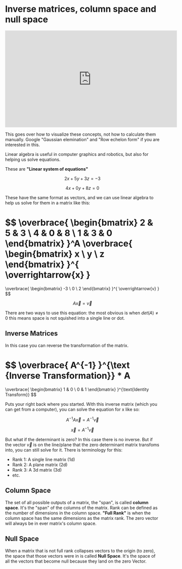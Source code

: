 # Inverse matrices, column space and null space
<iframe width="560" height="315" src="https://www.youtube.com/embed/uQhTuRlWMxw" frameborder="0" allow="accelerometer; autoplay; clipboard-write; encrypted-media; gyroscope; picture-in-picture" allowfullscreen></iframe>

This goes over how to visualize these concepts, not how to calculate them manually. Google "Gaussian elemination" and "Row echelon form" if you are interested in this.

Linear algebra is useful in computer graphics and robotics, but also for helping us solve equations. 

These are **"Linear system of equations"**

$$
2x+5y+3z=-3
$$

$$
4x+0y+8z=0
$$

These have the same format as vectors, and we can use linear algebra to help us solve for them in a matrix like this:

$$
\overbrace{
    \begin{bmatrix}
        2 & 5 & 3 \\
        4 & 0 & 8 \\
        1 & 3 & 0
    \end{bmatrix}
}^A
\overbrace{
    \begin{bmatrix}
        x  \\
        y \\
        z
    \end{bmatrix}
}^{ \overrightarrow{x} }
= 
\overbrace{
    \begin{bmatrix}
        -3 \\
        0 \\
        2
    \end{bmatrix}
}^{ \overrightarrow{v} }
$$

$$
A \overrightarrow{x} = \overrightarrow{v}
$$

There are two ways to use this equation: the most obvious is when $det(A) \not = 0$ this means space is not squished into a single line or dot.


## Inverse Matrices
In this case you can reverse the transformation of the matrix. 

$$
\overbrace{
    A^{-1} 
}^{\text {Inverse Transformation}} 
*
A
=
\overbrace{
    \begin{bmatrix}
       1 & 0  \\
        0 & 1
    \end{bmatrix}
}^{\text{Identity Transform}}
$$

Puts your right back where you started. With this inverse matrix (which you can get from a computer), you can solve the equation for x like so:

$$
A^{-1} A \overrightarrow{x} = A^{-1} \overrightarrow{v}
$$

$$
\overrightarrow{x} = A^{-1}\overrightarrow{v}
$$

But what if the determinant is zero? In this case there is no inverse. But if the vector $\overrightarrow{v}$ is on the line/plane that the zero determinant matrix transfoms into, you can still solve for it. There is terminology for this: 

* Rank 1: A single line matrix (1d)
* Rank 2: A plane matrix (2d)
* Rank 3: A 3d matrix (3d)
* etc.

## Column Space
The set of all possible outputs of a matrix, the "span", is called **column space**. It's the "span" of the columns of the matrix. Rank can be defined as the number of dimensions in the column space. **"Full Rank"** is when the column space has the same dimensions as the matrix rank. The zero vector will always be in ever matrix's column space. 

## Null Space 
When a matrix that is not full rank collapses vectors to the origin (to zero), the space that those vectors were in is called **Null Space**. It's the space of all the vectors that become null because they land on the zero Vector.


